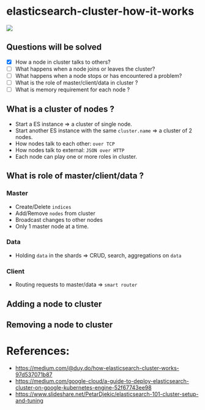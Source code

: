 # elasticsearch-cluster-how-it-works
![](https://www.elastic.co/assets/blt47da469cfb3097c3/cluster-topology.svg)

## Questions will be solved
- [x] How a node in cluster talks to others?
- [ ] What happens when a node joins or leaves the cluster?
- [ ] What happens when a node stops or has encountered a problem?
- [ ] What is the role of master/client/data in cluster ?
- [ ] What is memory requirement for each node ?

## What is a cluster of nodes ? 
- Start a ES instance => a cluster of single node.
- Start another ES instance with the same `cluster.name` => a cluster of 2 nodes.
- How nodes talk to each other: `over TCP`
- How nodes talk to external: `JSON over HTTP`
- Each node can play one or more roles in cluster.

## What is role of master/client/data ?
### Master
- Create/Delete `indices`
- Add/Remove `nodes` from cluster
- Broadcast changes to other nodes
- Only 1 master node at a time.

### Data
- Holding `data` in the shards => CRUD, search, aggregations on `data`

### Client
- Routing requests to master/data => `smart router`

## Adding a node to cluster
## Removing a node to cluster
# References:
- https://medium.com/@duy.do/how-elasticsearch-cluster-works-97d537071b87
- https://medium.com/google-cloud/a-guide-to-deploy-elasticsearch-cluster-on-google-kubernetes-engine-52f67743ee98
- https://www.slideshare.net/PetarDjekic/elasticsearch-101-cluster-setup-and-tuning
